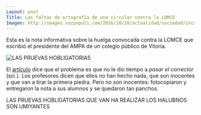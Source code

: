 ```yaml
---
Layout: post
Title: Las faltas de ortografía de una circular contra la LOMCE
Imagen: http://images.vozpopuli.com/2016/10/28/actualidad/sociedad/increibles-faltas-ortografia-circular-LOMCE_966813460_4240378_1020x574.jpg
---
```


Esta es la nota informativa sobre la huelga convocada contra la LOMCE que escribió el presidente del AMPA de un colegio público de Vitoria. 

![LAS PRUEVAS HOBLIGATORIAS](http://images.vozpopuli.com/2016/10/28/actualidad/sociedad/increibles-faltas-ortografia-circular-LOMCE_966813460_4240378_1020x574.jpg "LAS PRUEVAS HOBLIGATORIAS")

El [artículo](http://www.vozpopuli.com/actualidad/sociedad/increibles-faltas-ortografia-circular-LOMCE_0_966803527.html) dice que  el problema es que no le dio tiempo a *pasar el corrector* (sic.). Los profesores dicen que ellos no han hecho nada, que son inocentes y que van a tirar la primera piedra. Pero no son inocentes: fotocopiaron y entregaron la nota a sus alumnos y se quedaron tan panchos. 

LAS PRUEVAS HOBLIGATORIAS QUE VAN HA REALIZAR LOS HALUBNOS SON UMIYANTES 
